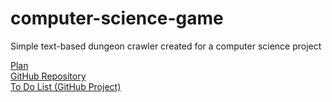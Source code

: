 # computer-science-game
Simple text-based dungeon crawler created for a computer science project

[Plan](https://github.com/matthew-occleshaw/computer-science-game/blob/master/game-plan.md)  
[GitHub Repository](https://github.com/matthew-occleshaw/computer-science-game "Github")  
[To Do List (GitHub Project)](https://github.com/matthew-occleshaw/computer-science-game/projects/1)
